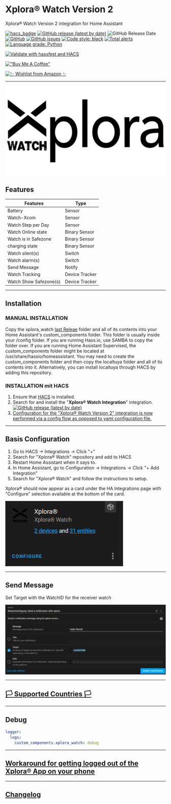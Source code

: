 # Xplora® Watch Version 2

Xplora® Watch Version 2 integration for Home Assistant

[![hacs_badge](https://img.shields.io/badge/HACS-Default-orange.svg?style=for-the-badge&logo=appveyor)](https://github.com/hacs/integration)
[![GitHub release (latest by date)](https://img.shields.io/github/v/release/Ludy87/xplora_watch?style=for-the-badge&logo=appveyor)](https://github.com/Ludy87/xplora_watch/releases)
![GitHub Release Date](https://img.shields.io/github/release-date/Ludy87/xplora_watch?style=for-the-badge&logo=appveyor)
[![GitHub](https://img.shields.io/github/license/Ludy87/xplora_watch?style=for-the-badge&logo=appveyor)](LICENSE)
[![GitHub issues](https://img.shields.io/github/issues/Ludy87/xplora_watch?style=for-the-badge&logo=appveyor)](https://github.com/Ludy87/xplora_watch/issues)
[![Code style: black](https://img.shields.io/badge/code%20style-black-000000.svg?style=for-the-badge&logo=appveyor)](https://github.com/psf/black)
[![Total alerts](https://img.shields.io/lgtm/alerts/g/Ludy87/xplora_watch.svg?logo=lgtm&logoWidth=18&style=for-the-badge)](https://lgtm.com/projects/g/Ludy87/xplora_watch/alerts/)
[![Language grade: Python](https://img.shields.io/lgtm/grade/python/g/Ludy87/xplora_watch.svg?logo=lgtm&logoWidth=18&style=for-the-badge)](https://lgtm.com/projects/g/Ludy87/xplora_watch/context:python)

[![Validate with hassfest and HACS](https://github.com/Ludy87/xplora_watch/actions/workflows/hassfest.yaml/badge.svg)](https://github.com/Ludy87/xplora_watch/actions/workflows/hassfest.yaml)

[!["Buy Me A Coffee"](https://www.buymeacoffee.com/assets/img/custom_images/orange_img.png)](https://www.buymeacoffee.com/ludy87)

[![✨ Wishlist from Amazon ✨](https://www.astra-g.org/wp-content/uploads/2022/09/amazon_wish.png)](https://smile.amazon.de/registry/wishlist/2MX8QK8VE9MV1)

---
![Xplora® Watch Version 2](https://github.com/home-assistant/brands/blob/master/custom_integrations/xplora_watch/logo@2x.png?raw=true)

## Features

Features | Type
---|---
Battery | Sensor
Watch-Xcoin | Sensor
Watch Step per Day | Sensor
Watch Online state | Binary Sensor
Watch is in Safezone | Binary Sensor
charging state | Binary Sensor
Watch silent(s) | Switch
Watch alarm(s) | Switch
Send Message | Notify
Watch Tracking | Device Tracker
Watch Show Safezone(s) | Device Tracker

---

## Installation

### MANUAL INSTALLATION

Copy the xplora_watch [last Releae](https://github.com/Ludy87/xplora_watch/releases) folder and all of its contents into your Home Assistant's custom_components folder. This folder is usually inside your /config folder. If you are running Hass.io, use SAMBA to copy the folder over. If you are running Home Assistant Supervised, the custom_components folder might be located at /usr/share/hassio/homeassistant. You may need to create the custom_components folder and then copy the localtuya folder and all of its contents into it. Alternatively, you can install localtuya through HACS by adding this repository.

### INSTALLATION mit HACS

1. Ensure that [HACS](https://hacs.xyz/) is installed.
2. Search for and install the "__Xplora® Watch Integration__" integration. [![GitHub release (latest by date)](https://img.shields.io/github/v/release/Ludy87/xplora_watch)](https://github.com/Ludy87/xplora_watch/releases)
3. [Configuration for the "Xplora® Watch Version 2" integration is now performed via a config flow as opposed to yaml configuration file.](https://github.com/Ludy87/xplora_watch#basis-configuration)

---

## Basis Configuration

1. Go to HACS -> Integrations -> Click "+"
2. Search for "Xplora® Watch" repository and add to HACS
3. Restart Home Assistant when it says to.
4. In Home Assistant, go to Configuration -> Integrations -> Click "+ Add Integration"
5. Search for "Xplora® Watch" and follow the instructions to setup.

Xplora® should now appear as a card under the HA Integrations page with "Configure" selection available at the bottom of the card.

![integration image](./images/integration.png)

---

## Send Message

Set Target with the WatchID for the receiver watch

![notify image](./images/notify.png)

---

## [🏳 Supported Countries 🏳](https://github.com/Ludy87/xplora_watch/wiki/Countries)

---

## Debug

```yaml
logger:
  logs:
    custom_components.xplora_watch: debug
```

---

## [Workaround for getting logged out of the Xplora® App on your phone](https://github.com/Ludy87/xplora_watch/issues/24)

---

## [Changelog](https://github.com/Ludy87/xplora_watch/blob/main/CHANGELOG.md)

<!-- START ./CHANGELOG.md -->
<!-- END ./CHANGELOG.md -->
